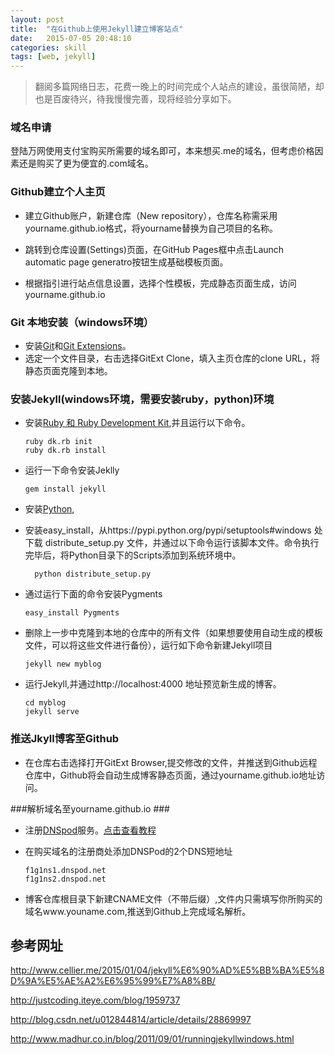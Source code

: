 ```yaml
---
layout: post
title:  "在Github上使用Jekyll建立博客站点"
date:   2015-07-05 20:48:10
categories: skill
tags: [web, jekyll]
---
```


> 翻阅多篇网络日志，花费一晚上的时间完成个人站点的建设，虽很简陋，却也是百废待兴，待我慢慢完善，现将经验分享如下。

### 域名申请 ###

登陆万网使用支付宝购买所需要的域名即可，本来想买.me的域名，但考虑价格因素还是购买了更为便宜的.com域名。


### Github建立个人主页 ###

- 建立Github账户，新建仓库（New repository），仓库名称需采用yourname.github.io格式，将yourname替换为自己项目的名称。

- 跳转到仓库设置(Settings)页面，在GitHub Pages框中点击Launch automatic page generatro按钮生成基础模板页面。

- 根据指引进行站点信息设置，选择个性模板，完成静态页面生成，访问yourname.github.io

### Git 本地安装（windows环境）
- 安装<a href="https://git-scm.com/">Git</a>和<a href="http://sourceforge.net/projects/gitextensions/">Git Extensions</a>。
- 选定一个文件目录，右击选择GitExt Clone，填入主页仓库的clone URL，将静态页面克隆到本地。

### 安装Jekyll(windows环境，需要安装ruby，python)环境 ###
- 安装<a href="https://www.ruby-lang.org/en/">Ruby 和 Ruby Development Kit</a>,并且运行以下命令。

      ruby dk.rb init
      ruby dk.rb install

- 运行一下命令安装Jeklly

      gem install jekyll

- 安装<a href="https://www.python.org/">Python</a>,

- 安装easy_install，从https://pypi.python.org/pypi/setuptools#windows 处下载 distribute_setup.py 文件，并通过以下命令运行该脚本文件。命令执行完毕后，将Python目录下的Scripts添加到系统环境中。

        python distribute_setup.py

- 通过运行下面的命令安装Pygments

      easy_install Pygments


- 删除上一步中克隆到本地的仓库中的所有文件（如果想要使用自动生成的模板文件，可以将这些文件进行备份），运行如下命令新建Jekyll项目

      jekyll new myblog

- 运行Jekyll,并通过http://localhost:4000 地址预览新生成的博客。

      cd myblog
      jekyll serve

### 推送Jkyll博客至Github ###

- 在仓库右击选择打开GitExt Browser,提交修改的文件，并推送到Github远程仓库中，Github将会自动生成博客静态页面，通过yourname.github.io地址访问。

###解析域名至yourname.github.io ###

- 注册<a href="https://www.dnspod.cn/">DNSpod</a>服务。<a href="https://support.dnspod.cn/Kb/showarticle/tsid/177/">点击查看教程</a>

- 在购买域名的注册商处添加DNSPod的2个DNS短地址

      f1g1ns1.dnspod.net
      f1g1ns2.dnspod.net

- 博客仓库根目录下新建CNAME文件（不带后缀）,文件内只需填写你所购买的域名www.youname.com,推送到Github上完成域名解析。

## 参考网址 ##

http://www.cellier.me/2015/01/04/jekyll%E6%90%AD%E5%BB%BA%E5%8D%9A%E5%AE%A2%E6%95%99%E7%A8%8B/

http://justcoding.iteye.com/blog/1959737

http://blog.csdn.net/u012844814/article/details/28869997

http://www.madhur.co.in/blog/2011/09/01/runningjekyllwindows.html
